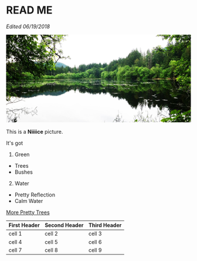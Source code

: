 # READ ME

*Edited 06/19/2018*

![GitHub Logo](/images/11334134_10206699704031713_2816838225761061414_o.jpg)

This is a **Niiiice** picture.

It's got

1. Green
  * Trees
  * Bushes
2. Water
  * Pretty Reflection
  * Calm Water
  
[More Pretty Trees](https://tinyurl.com/y6va9yl5)

First Header | Second Header | Third Header
------------ | ------------- | -------------
cell 1 | cell 2 | cell 3
cell 4 | cell 5 | cell 6
cell 7 | cell 8 | cell 9

